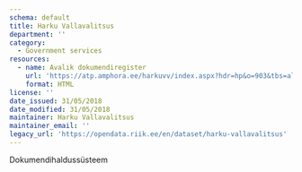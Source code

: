 ```yaml
---
schema: default
title: Harku Vallavalitsus
department: ''
category:
  - Government services
resources:
  - name: Avalik dokumendiregister
    url: 'https://atp.amphora.ee/harkuvv/index.aspx?hdr=hp&o=903&tbs=all&o2=-1'
    format: HTML
license: ''
date_issued: 31/05/2018
date_modified: 31/05/2018
maintainer: Harku Vallavalitsus
maintainer_email: ''
legacy_url: 'https://opendata.riik.ee/en/dataset/harku-vallavalitsus'
---
```

Dokumendihaldussüsteem